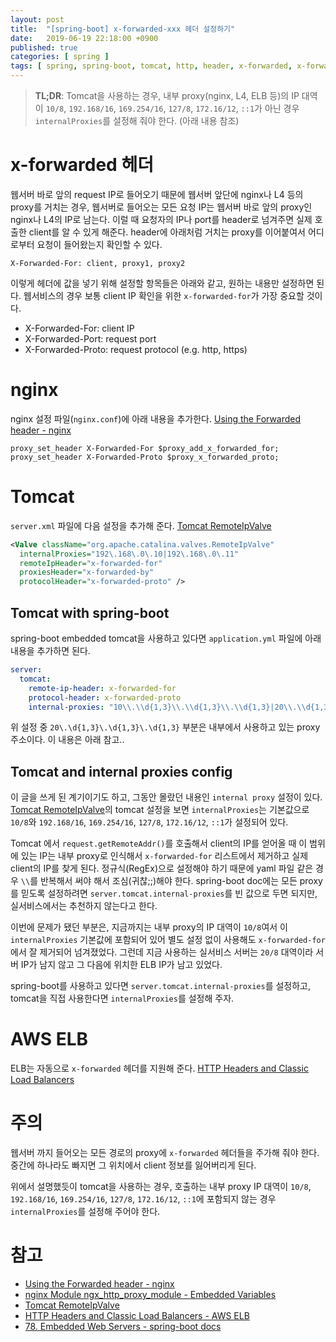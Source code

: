 ```yaml
---
layout: post
title:  "[spring-boot] x-forwarded-xxx 헤더 설정하기"
date:   2019-06-19 22:18:00 +0900
published: true
categories: [ spring ]
tags: [ spring, spring-boot, tomcat, http, header, x-forwarded, x-forwarded-for, xff, proxy ]
---
```


> **TL;DR**: Tomcat을 사용하는 경우, 내부 proxy(nginx, L4, ELB 등)의 IP 대역이 `10/8`, `192.168/16`, `169.254/16`, `127/8`, `172.16/12`, `::1`가 아닌 경우 `internalProxies`를 설정해 줘야 한다. (아래 내용 참조)


# x-forwarded 헤더

웹서버 바로 앞의 request IP로 들어오기 때문에 웹서버 앞단에 nginx나 L4 등의 proxy를 거치는 경우, 웹서버로 들어오는 모든 요청 IP는 웹서버 바로 앞의 proxy인 nginx나 L4의 IP로 남는다. 이럴 때 요청자의 IP나 port를 header로 넘겨주면 실제 호출한 client를 알 수 있게 해준다. header에 아래처럼 거치는 proxy를 이어붙여서 어디로부터 요청이 들어왔는지 확인할 수 있다.

```
X-Forwarded-For: client, proxy1, proxy2
```

이렇게 헤더에 값을 넣기 위해 설정할 항목들은 아래와 같고, 원하는 내용만 설정하면 된다. 웹서비스의 경우 보통 client IP 확인을 위한 `x-forwarded-for`가 가장 중요할 것이다.

- X-Forwarded-For: client IP
- X-Forwarded-Port: request port
- X-Forwarded-Proto: request protocol (e.g. http, https)


# nginx

nginx 설정 파일(`nginx.conf`)에 아래 내용을 추가한다. [Using the Forwarded header - nginx](https://www.nginx.com/resources/wiki/start/topics/examples/forwarded/)

```
proxy_set_header X-Forwarded-For $proxy_add_x_forwarded_for;
proxy_set_header X-Forwarded-Proto $proxy_x_forwarded_proto;
```


# Tomcat

`server.xml` 파일에 다음 설정을 추가해 준다. [Tomcat RemoteIpValve](https://tomcat.apache.org/tomcat-8.0-doc/api/org/apache/catalina/valves/RemoteIpValve.html)

```xml
<Valve className="org.apache.catalina.valves.RemoteIpValve"
  internalProxies="192\.168\.0\.10|192\.168\.0\.11"
  remoteIpHeader="x-forwarded-for"
  proxiesHeader="x-forwarded-by"
  protocolHeader="x-forwarded-proto" />
```

## Tomcat with spring-boot

spring-boot embedded tomcat을 사용하고 있다면 `application.yml` 파일에 아래 내용을 추가하면 된다.

```yaml
server:
  tomcat:
    remote-ip-header: x-forwarded-for
    protocol-header: x-forwarded-proto
    internal-proxies: "10\\.\\d{1,3}\\.\\d{1,3}\\.\\d{1,3}|20\\.\\d{1,3}\\.\\d{1,3}\\.\\d{1,3}|192\\.168\\.\\d{1,3}\\.\\d{1,3}|169\\.254\\.\\d{1,3}\\.\\d{1,3}|127\\.\\d{1,3}\\.\\d{1,3}\\.\\d{1,3}|172\\.1[6-9]{1}\\.\\d{1,3}\\.\\d{1,3}|172\\.2[0-9]{1}\\.\\d{1,3}\\.\\d{1,3}|172\\.3[0-1]{1}\\.\\d{1,3}\\.\\d{1,3}|0:0:0:0:0:0:0:1|::1"
```

위 설정 중 `20\.\d{1,3}\.\d{1,3}\.\d{1,3}` 부분은 내부에서 사용하고 있는 proxy 주소이다. 이 내용은 아래 참고..


## Tomcat and internal proxies config

이 글을 쓰게 된 계기이기도 하고, 그동안 몰랐던 내용인 `internal proxy` 설정이 있다. [Tomcat RemoteIpValve](https://tomcat.apache.org/tomcat-8.0-doc/api/org/apache/catalina/valves/RemoteIpValve.html)의 tomcat 설정을 보면 `internalProxies`는 기본값으로 `10/8`와 `192.168/16`, `169.254/16`, `127/8`, `172.16/12`, `::1`가 설정되어 있다.

Tomcat 에서 `request.getRemoteAddr()`를 호출해서 client의 IP를 얻어올 때 이 범위에 있는 IP는 내부 proxy로 인식해서 `x-forwarded-for` 리스트에서 제거하고 실제 client의 IP를 찾게 된다. 정규식(RegEx)으로 설정해야 하기 때문에 yaml 파일 같은 경우 `\\`를 반복해서 써야 해서 조심(귀찮;;)해야 한다. spring-boot doc에는 모든 proxy를 믿도록 설정하려면 `server.tomcat.internal-proxies`를 빈 값으로 두면 되지만, 실서비스에서는 추천하지 않는다고 한다.

이번에 문제가 됐던 부분은, 지금까지는 내부 proxy의 IP 대역이 `10/8`여서 이 `internalProxies` 기본값에 포함되어 있어 별도 설정 없이 사용해도 `x-forwarded-for`에서 잘 제거되어 넘겨졌었다. 그런데 지금 사용하는 실서비스 서버는 `20/8` 대역이라 서버 IP가 남지 않고 그 다음에 위치한 ELB IP가 남고 있었다.

spring-boot를 사용하고 있다면 `server.tomcat.internal-proxies`를 설정하고, tomcat을 직접 사용한다면 `internalProxies`를 설정해 주자.


# AWS ELB

ELB는 자동으로 `x-forwarded` 헤더를 지원해 준다. [HTTP Headers and Classic Load Balancers](https://docs.aws.amazon.com/elasticloadbalancing/latest/classic/x-forwarded-headers.html)


# 주의

웹서버 까지 들어오는 모든 경로의 proxy에 `x-forwarded` 헤더들을 주가해 줘야 한다. 중간에 하나라도 빠지면 그 위치에서 client 정보를 잃어버리게 된다.

위에서 설명했듯이 tomcat을 사용하는 경우, 호출하는 내부 proxy IP 대역이 `10/8`, `192.168/16`, `169.254/16`, `127/8`, `172.16/12`, `::1`에 포함되지 않는 경우 `internalProxies`를 설정해 주어야 한다.


# 참고

- [Using the Forwarded header - nginx](https://www.nginx.com/resources/wiki/start/topics/examples/forwarded/)
- [nginx Module ngx_http_proxy_module - Embedded Variables](https://nginx.org/en/docs/http/ngx_http_proxy_module.html#variables)
- [Tomcat RemoteIpValve](https://tomcat.apache.org/tomcat-8.0-doc/api/org/apache/catalina/valves/RemoteIpValve.html)
- [HTTP Headers and Classic Load Balancers - AWS ELB](https://docs.aws.amazon.com/elasticloadbalancing/latest/classic/x-forwarded-headers.html)
- [78. Embedded Web Servers - spring-boot docs](https://docs.spring.io/spring-boot/docs/current/reference/html/howto-embedded-web-servers.html)
